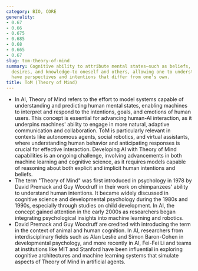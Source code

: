 ```yaml
---
category: BIO, CORE
generality:
- 0.67
- 0.66
- 0.675
- 0.685
- 0.68
- 0.665
- 0.67
slug: tom-theory-of-mind
summary: Cognitive ability to attribute mental states—such as beliefs, intentions,
  desires, and knowledge—to oneself and others, allowing one to understand that others
  have perspectives and intentions that differ from one's own.
title: ToM (Theory of Mind)
---
```


- In AI, Theory of Mind refers to the effort to model systems capable of understanding and predicting human mental states, enabling machines to interpret and respond to the intentions, goals, and emotions of human users. This concept is essential for advancing human-AI interaction, as it underpins machines' ability to engage in more natural, adaptive communication and collaboration. ToM is particularly relevant in contexts like autonomous agents, social robotics, and virtual assistants, where understanding human behavior and anticipating responses is crucial for effective interaction. Developing AI with Theory of Mind capabilities is an ongoing challenge, involving advancements in both machine learning and cognitive science, as it requires models capable of reasoning about both explicit and implicit human intentions and beliefs.
- The term "Theory of Mind" was first introduced in psychology in 1978 by David Premack and Guy Woodruff in their work on chimpanzees' ability to understand human intentions. It became widely discussed in cognitive science and developmental psychology during the 1980s and 1990s, especially through studies on child development. In AI, the concept gained attention in the early 2000s as researchers began integrating psychological insights into machine learning and robotics.
- David Premack and Guy Woodruff are credited with introducing the term in the context of animal and human cognition. In AI, researchers from interdisciplinary fields such as Alan Leslie and Simon Baron-Cohen in developmental psychology, and more recently in AI, Fei-Fei Li and teams at institutions like MIT and Stanford have been influential in exploring cognitive architectures and machine learning systems that simulate aspects of Theory of Mind in artificial agents.
